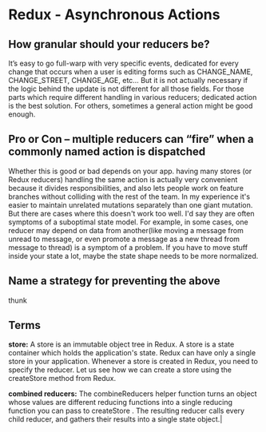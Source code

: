 # Redux - Asynchronous Actions

## How granular should your reducers be?

It’s easy to go full-warp with very specific events, dedicated for every change that occurs when a user is editing forms such as CHANGE_NAME, CHANGE_STREET, CHANGE_AGE, etc… But it is not actually necessary if the logic behind the update is not different for all those fields. For those parts which require different handling in various reducers; dedicated action is the best solution. For others, sometimes a general action might be good enough.

## Pro or Con – multiple reducers can “fire” when a commonly named action is dispatched

 Whether this is good or bad depends on your app. having many stores (or Redux reducers) handling the same action is actually very convenient because it divides responsibilities, and also lets people work on feature branches without colliding with the rest of the team. In my experience it's easier to maintain unrelated mutations separately than one giant mutation. But there are cases where this doesn't work too well. I'd say they are often symptoms of a suboptimal state model. For example, in some cases, one reducer may depend on data from another(like moving a message from unread to message, or even promote a message as a new thread from message to thread) is a symptom of a problem. If you have to move stuff inside your state a lot, maybe the state shape needs to be more normalized.

## Name a strategy for preventing the above

thunk

## Terms


**store:** 
A store is an immutable object tree in Redux. A store is a state container which holds the application's state. Redux can have only a single store in your application. Whenever a store is created in Redux, you need to specify the reducer. Let us see how we can create a store using the createStore method from Redux.

**combined reducers:**
The combineReducers helper function turns an object whose values are different reducing functions into a single reducing function you can pass to createStore . The resulting reducer calls every child reducer, and gathers their results into a single state object.|
